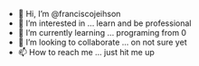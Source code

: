 - 👋 Hi, I’m @franciscojeihson
- 👀 I’m interested in ... learn and be professional
- 🌱 I’m currently learning ... programing from 0
- 💞️ I’m looking to collaborate ... on not sure yet
- 📫 How to reach me ... just hit me up

<!---
franciscojeihson/franciscojeihson is a ✨ special ✨ repository because its `README.md` (this file) appears on your GitHub profile.
You can click the Preview link to take a look at your changes.
--->
